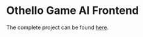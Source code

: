 # Othello Game AI Frontend
The complete project can be found [here](https://othello-game-ai.netlify.app).
